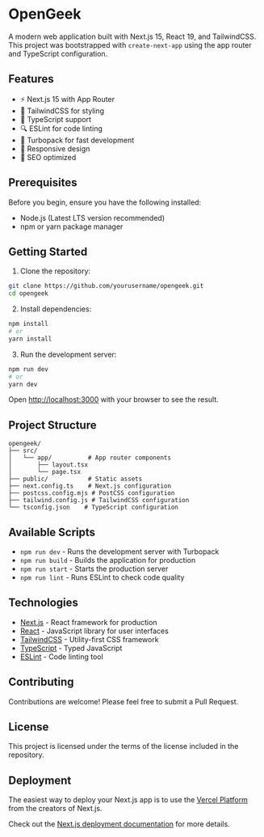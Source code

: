 # OpenGeek

A modern web application built with Next.js 15, React 19, and TailwindCSS. This project was bootstrapped with `create-next-app` using the app router and TypeScript configuration.

## Features

- ⚡️ Next.js 15 with App Router
- 🎨 TailwindCSS for styling
- 📝 TypeScript support
- 🔍 ESLint for code linting
- 🚀 Turbopack for fast development
- 📱 Responsive design
- 🎯 SEO optimized

## Prerequisites

Before you begin, ensure you have the following installed:
- Node.js (Latest LTS version recommended)
- npm or yarn package manager

## Getting Started

1. Clone the repository:
```bash
git clone https://github.com/yourusername/opengeek.git
cd opengeek
```

2. Install dependencies:
```bash
npm install
# or
yarn install
```

3. Run the development server:
```bash
npm run dev
# or
yarn dev
```

Open [http://localhost:3000](http://localhost:3000) with your browser to see the result.

## Project Structure

```
opengeek/
├── src/
│   └── app/          # App router components
│       ├── layout.tsx
│       └── page.tsx
├── public/           # Static assets
├── next.config.ts    # Next.js configuration
├── postcss.config.mjs # PostCSS configuration
├── tailwind.config.js # TailwindCSS configuration
└── tsconfig.json    # TypeScript configuration
```

## Available Scripts

- `npm run dev` - Runs the development server with Turbopack
- `npm run build` - Builds the application for production
- `npm run start` - Starts the production server
- `npm run lint` - Runs ESLint to check code quality

## Technologies

- [Next.js](https://nextjs.org/) - React framework for production
- [React](https://reactjs.org/) - JavaScript library for user interfaces
- [TailwindCSS](https://tailwindcss.com/) - Utility-first CSS framework
- [TypeScript](https://www.typescriptlang.org/) - Typed JavaScript
- [ESLint](https://eslint.org/) - Code linting tool

## Contributing

Contributions are welcome! Please feel free to submit a Pull Request.

## License

This project is licensed under the terms of the license included in the repository.

## Deployment

The easiest way to deploy your Next.js app is to use the [Vercel Platform](https://vercel.com/new?utm_source=create-next-app&utm_medium=appdir-template-tw&utm_campaign=create-next-app) from the creators of Next.js.

Check out the [Next.js deployment documentation](https://nextjs.org/docs/deployment) for more details.

